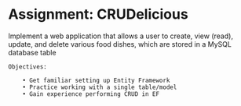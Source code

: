 # Assignment: CRUDelicious
Implement a web application that allows a user to create, view (read), update, and delete various food dishes, which are stored in a MySQL database table

    Objectives:

        • Get familiar setting up Entity Framework
        • Practice working with a single table/model
        • Gain experience performing CRUD in EF
